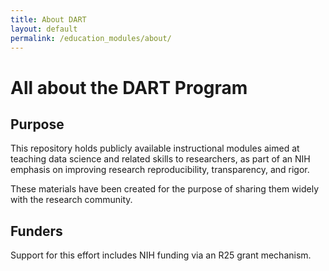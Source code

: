 ```yaml
---
title: About DART
layout: default
permalink: /education_modules/about/
---
```


# All about the DART Program

## Purpose

This repository holds publicly available instructional modules aimed at teaching data science and related skills to researchers, as part of an NIH emphasis on improving research reproducibility, transparency, and rigor.

These materials have been created for the purpose of sharing them widely with the research community.  

## Funders

Support for this effort includes NIH funding via an R25 grant mechanism.
